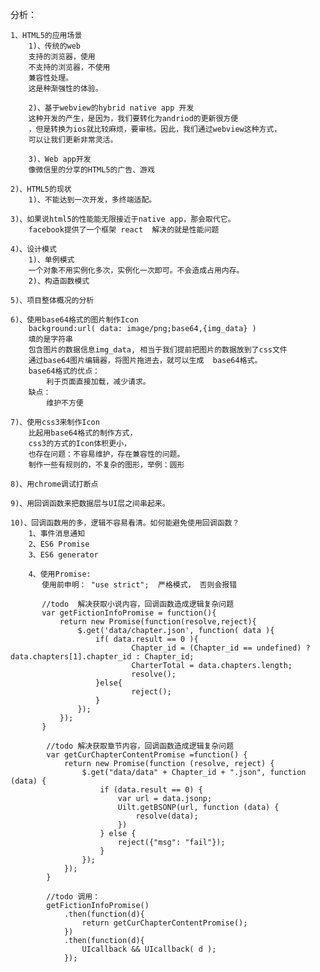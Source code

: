 分析：
  
	1、HTML5的应用场景
		1)、传统的web 
		支持的浏览器，使用
		不支持的浏览器，不使用
		兼容性处理。
		这是种渐强性的体验。

		2)、基于webview的hybrid native app 开发
		这种开发的产生，是因为，我们要转化为andriod的更新很方便
		，但是转换为ios就比较麻烦，要审核。因此，我们通过webview这种方式，
		可以让我们更新非常灵活。
		
		3)、Web app开发
		像微信里的分享的HTML5的广告、游戏

	2)、HTML5的现状
		1)、不能达到一次开发，多终端适配。

	3)、如果说html5的性能能无限接近于native app，那会取代它。
		facebook提供了一个框架 react  解决的就是性能问题

	4)、设计模式
		1)、单例模式
		一个对象不用实例化多次，实例化一次即可。不会造成占用内存。
		2)、构造函数模式
	
	5)、项目整体概况的分析

	6)、使用base64格式的图片制作Icon
		background:url( data: image/png;base64,{img_data} )
		填的是字符串
		包含图片的数据信息img_data, 相当于我们提前把图片的数据放到了css文件
		通过base64图片编辑器，将图片拖进去，就可以生成	base64格式。
		base64格式的优点：
			利于页面直接加载，减少请求。
		缺点：
			维护不方便
	
	7)、使用css3来制作Icon
		比起用base64格式的制作方式，
		css3的方式的Icon体积更小，
		也存在问题：不容易维护，存在兼容性的问题。
		制作一些有规则的，不复杂的图形，举例：圆形

	8)、用chrome调试打断点

    9)、用回调函数来把数据层与UI层之间串起来。

    10)、回调函数用的多，逻辑不容易看清。如何能避免使用回调函数？
        1、事件消息通知
        2、ES6 Promise
        3、ES6 generator

        4、使用Promise:
           使用前申明： "use strict";  严格模式， 否则会报错

           //todo  解决获取小说内容，回调函数造成逻辑复杂问题
           var getFictionInfoPromise = function(){
               return new Promise(function(resolve,reject){
                   $.get('data/chapter.json', function( data ){
                       if( data.result == 0 ){
                               Chapter_id = (Chapter_id == undefined) ? data.chapters[1].chapter_id : Chapter_id;
                               CharterTotal = data.chapters.length;
                               resolve();
                       }else{
                               reject();
                       }
                   });
               });
           }

            //todo 解决获取章节内容，回调函数造成逻辑复杂问题
            var getCurChapterContentPromise =function() {
                return new Promise(function (resolve, reject) {
                    $.get("data/data" + Chapter_id + ".json", function (data) {
                        if (data.result == 0) {
                            var url = data.jsonp;
                            Uilt.getBSONP(url, function (data) {
                                resolve(data);
                            })
                        } else {
                            reject({"msg": "fail"});
                        }
                    });
                });
            }

            //todo 调用：
            getFictionInfoPromise()
                .then(function(d){
                    return getCurChapterContentPromise();
                })
                .then(function(d){
                    UIcallback && UIcallback( d );
                });
